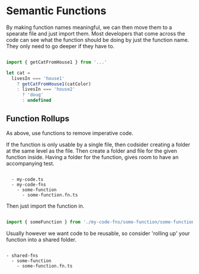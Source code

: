 # Semantic Functions

By making function names meaningful, we can then move them to a spearate file and just import them.
Most developers that come across the code can see what the function should be doing by just the function name.
They only need to go deeper if they have to.

```javascript

import { getCatFromHouse1 } from '...'

let cat = 
  livesIn === 'house1'
    ? getCatFromHouse1(catColor)
    : livesIn === 'house2'
      ? 'doug'
      : undefined

```

## Function Rollups

As above, use functions to remove imperative code.

If the function is only usable by a single file, then codsider creating a folder at the same level as the file. Then create a folder and file for the given function inside. Having a folder for the function, gives room to have an accompanying test.

```

  - my-code.ts
  - my-code-fns
    - some-function
      - some-function.fn.ts

```

Then just import the function in.

```javascript

import { someFunction } from './my-code-fns/some-function/some-function.ts'

```

Usually however we want code to be reusable, so consider 'rolling up' your function into a shared folder.

```

- shared-fns
  - some-function
    - some-function.fn.ts

```
